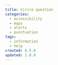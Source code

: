 ```yaml
---
title: Circle question
categories:
  - accessibility
  - maps
  - alerts
  - punctuation
tags:
  - information
  - help
created: 0.5.0
updated: 1.0.0
---
```

